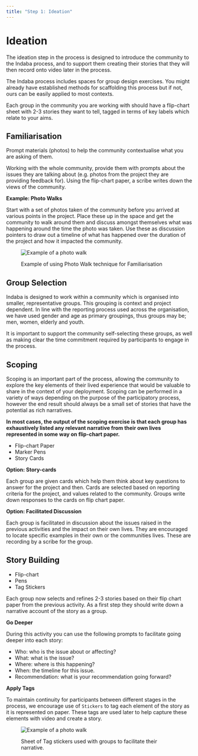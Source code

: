 ```yaml
---
title: "Step 1: Ideation"
---
```



<ReadTime />



<Steps :step="1"/>


# Ideation

<Leader>

The ideation step in the process is designed to introduce the community to the Indaba process, and to support them creating their stories that they will then record onto video later in the process. 

The Indaba process includes spaces for group design exercises. You might already have established methods for scaffolding this process but if not, ours can be easily applied to most contexts.

</Leader>

<Tip title="Outcome of Step">

Each group in the community you are working with should have a flip-chart sheet with 2-3 stories they want to tell, tagged in terms of key labels which relate to your aims.

</Tip>

<TimeGuide time="1 hour">

## Familiarisation

</TimeGuide>

<Materials>

Prompt materials (photos) to help the community contextualise what you are asking of them.

</Materials>

<Paper />

Working with the whole community, provide them with prompts about the issues they are talking about (e.g. photos from the project they are providing feedback for). Using the flip-chart paper, a scribe writes down the views of the community.

<StepOptions title="Familiarisation">

**Example: Photo Walks**

Start with a set of photos taken of the community before you arrived at various points in the project. Place these up in the space and get the community to walk around them and discuss amongst themselves what was happening around the time the photo was taken. Use these as discussion pointers to draw out a timeline of what has happened over the duration of the project and how it impacted the community.

<figure>

![Example of a photo walk](/imgs/photowalk.jpg)

<figcaption>Example of using Photo Walk technique for Familiarisation</figcaption>
</figure>

</StepOptions>

<TimeGuide time="30 mins">

## Group Selection

</TimeGuide>

Indaba is designed to work within a community which is organised into smaller, representative groups. This grouping is context and project dependent. In line with the reporting process used across the organisation, we have used gender and age as primary groupings, thus groups may be; men, women, elderly and youth.

It is important to support the community self-selecting these groups, as well as making clear the time commitment required by participants to engage in the process.

<TimeGuide time="1-2 hours">

## Scoping

Scoping is an important part of the process, allowing the community to explore the key elements of their lived experience that would be valuable to share in the context of your deployment. Scoping can be performed in a variety of ways depending on the purpose of the participatory process, however the end result should always be a small set of stories that have the potential as rich narratives.

**In most cases, the output of the scoping exercise is that each group has exhaustively listed any relevant narrative from their own lives represented in some way on flip-chart paper.**

</TimeGuide>

<Materials>

- Flip-chart Paper
- Marker Pens
- Story Cards

</Materials>

<Paper />

<StepOptions title="Scoping Exercise">

**Option: Story-cards**

Each group are given cards which help them think about key questions to answer for the project and then. Cards are selected based on reporting criteria for the project, and values related to the community. Groups write down responses to the cards on flip chart paper.

**Option: Facilitated Discussion**

Each group is facilitated in discussion about the issues raised in the previous activities and the impact on their own lives. They are encouraged to locate specific examples in their own or the communities lives. These are recording by a scribe for the group.

</StepOptions>

<TimeGuide time="1-2 hours">

## Story Building

</TimeGuide>

<Materials>

- Flip-chart
- Pens
- Tag Stickers

</Materials>

<Paper />

Each group now selects and refines 2-3 stories based on their flip chart paper from the previous activity. As a first step they should write down a narrative account of the story as a group.

**Go Deeper**

During this activity you can use the following prompts to facilitate going deeper into each story:

* Who: who is the issue about or affecting?
* What: what is the issue?
* Where: where is this happening?
* When: the timeline for this issue.
* Recommendation: what is your recommendation going forward?

**Apply Tags**

To maintain continuity for participants between different stages in the process, we encourage use of `Stickers` to tag each element of the story as it is represented on paper. These tags are used later to help capture these elements with video and create a story.

<figure>

![Example of a photo walk](/imgs/stickers.jpg)

<figcaption>Sheet of Tag stickers used with groups to facilitate their narrative.</figcaption>
</figure>